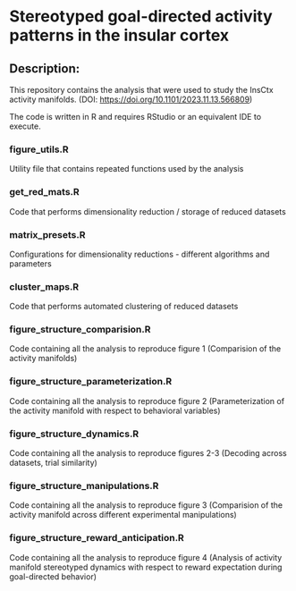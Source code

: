 # Stereotyped goal-directed activity patterns in the insular cortex



## Description: 
This repository contains the analysis that were used to study the InsCtx activity manifolds.
(DOI: https://doi.org/10.1101/2023.11.13.566809)

The code is written in R and requires RStudio or an equivalent IDE to execute.

### figure_utils.R
Utility file that contains repeated functions used by the analysis

### get_red_mats.R
Code that performs dimensionality reduction / storage of reduced datasets

### matrix_presets.R
Configurations for dimensionality reductions - different algorithms and parameters

### cluster_maps.R 
Code that performs automated clustering of reduced datasets

### figure_structure_comparision.R
Code containing all the analysis to reproduce figure 1 (Comparision of the activity manifolds)

### figure_structure_parameterization.R 
Code containing all the analysis to reproduce figure 2 (Parameterization of the activity manifold with respect to behavioral variables)


### figure_structure_dynamics.R
Code containing all the analysis to reproduce figures 2-3 (Decoding across datasets, trial similarity)

### figure_structure_manipulations.R
Code containing all the analysis to reproduce figure 3 (Comparision of the activity manifold across different experimental manipulations)

### figure_structure_reward_anticipation.R
Code containing all the analysis to reproduce figure 4 (Analysis of activity manifold stereotyped dynamics with respect to reward expectation during goal-directed behavior)



